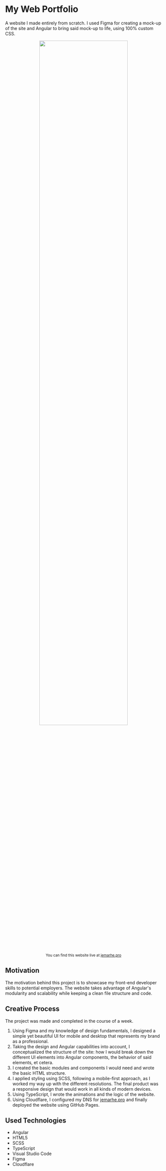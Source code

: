 # My Web Portfolio
A website I made entirely from scratch. I used Figma for creating a mock-up of the site and Angular to bring said mock-up to life, using 100% custom CSS.
<br>
<p align="center">
  <img src="https://user-images.githubusercontent.com/24983230/138455541-4c49f3b7-26bf-4764-bce2-bc65e4af1611.png" width="75%" text-align="middle">
  <br>
  <sub>You can find this website live at <a href="https://jemarhe.pro">jemarhe.pro</a></sub>
</p>

## Motivation
The motivation behind this project is to showcase my front-end developer skills to potential employers. The website takes advantage of Angular's modularity and scalability while keeping a clean file structure and code.

## Creative Process
The project was made and completed in the course of a week. 
1. Using Figma and my knowledge of design fundamentals, I designed a simple yet beautiful UI for mobile and desktop that represents my brand as a professional. 
2. Taking the design and Angular capabilities into account, I conceptualized the structure of the site: how I would break down the different UI elements into Angular components, the behavior of said elements, et cetera.
3. I created the basic modules and components I would need and wrote the basic HTML structure.
4. I applied styling using SCSS, following a mobile-first approach, as I worked my way up with the different resolutions. The final product was a responsive design that would work in all kinds of modern devices.
5. Using TypeScript, I wrote the animations and the logic of the website.
6. Using Cloudflare, I configured my DNS for <a href="https://jemarhe.pro">jemarhe.pro</a> and finally deployed the website using GitHub Pages.

## Used Technologies

* Angular
* HTML5
* SCSS
* TypeScript
* Visual Studio Code
* Figma
* Cloudflare
